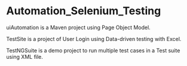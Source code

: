# Automation_Selenium_Testing

uiAutomation is a Maven project using Page Object Model.

TestSite is a project of User Login using Data-driven testing with Excel.

TestNGSuite is a demo project to run multiple test cases in a Test suite using XML file.

